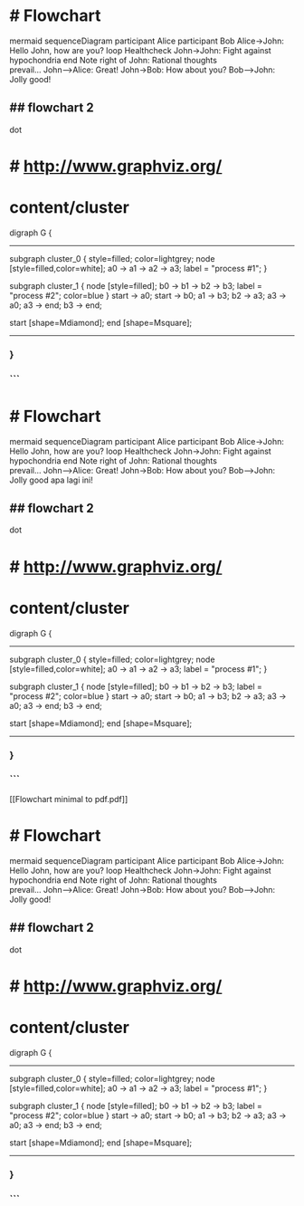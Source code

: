 # # Flowchart 

 mermaid sequenceDiagram participant Alice participant Bob Alice->John: Hello John, how are you? loop Healthcheck John->John: Fight against hypochondria end Note right of John: Rational thoughts <br/>prevail... John-->Alice: Great! John->Bob: How about you? Bob-->John: Jolly good!  

## ## flowchart 2 

 dot 

# # http://www.graphviz.org/ 

# content/cluster 

 digraph G { 

---

subgraph cluster_0 { style=filled; color=lightgrey; node [style=filled,color=white]; a0 -> a1 -> a2 -> a3; label = "process #1"; } 

subgraph cluster_1 { node [style=filled]; b0 -> b1 -> b2 -> b3; label = "process #2"; color=blue } start -> a0; start -> b0; a1 -> b3; b2 -> a3; a3 -> a0; a3 -> end; b3 -> end; 

start [shape=Mdiamond]; end [shape=Msquare]; 

---

### } 

### ``` 



# # Flowchart 

 mermaid sequenceDiagram participant Alice participant Bob Alice->John: Hello John, how are you? loop Healthcheck John->John: Fight against hypochondria end Note right of John: Rational thoughts <br/>prevail... John-->Alice: Great! John->Bob: How about you? Bob-->John: Jolly good apa lagi ini!  

## ## flowchart 2 

 dot 

# # http://www.graphviz.org/ 

# content/cluster 

 digraph G { 

---

subgraph cluster_0 { style=filled; color=lightgrey; node [style=filled,color=white]; a0 -> a1 -> a2 -> a3; label = "process #1"; } 

subgraph cluster_1 { node [style=filled]; b0 -> b1 -> b2 -> b3; label = "process #2"; color=blue } start -> a0; start -> b0; a1 -> b3; b2 -> a3; a3 -> a0; a3 -> end; b3 -> end; 

start [shape=Mdiamond]; end [shape=Msquare]; 

---

### } 

### ``` 

[[Flowchart minimal to pdf.pdf]]

# # Flowchart 

 mermaid sequenceDiagram participant Alice participant Bob Alice->John: Hello John, how are you? loop Healthcheck John->John: Fight against hypochondria end Note right of John: Rational thoughts <br/>prevail... John-->Alice: Great! John->Bob: How about you? Bob-->John: Jolly good!  

## ## flowchart 2 

 dot 

# # http://www.graphviz.org/ 

# content/cluster 

 digraph G { 

---

subgraph cluster_0 { style=filled; color=lightgrey; node [style=filled,color=white]; a0 -> a1 -> a2 -> a3; label = "process #1"; } 

subgraph cluster_1 { node [style=filled]; b0 -> b1 -> b2 -> b3; label = "process #2"; color=blue } start -> a0; start -> b0; a1 -> b3; b2 -> a3; a3 -> a0; a3 -> end; b3 -> end; 

start [shape=Mdiamond]; end [shape=Msquare]; 

---

### } 

### ``` 

